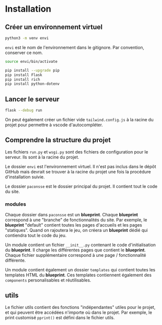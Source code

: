 # Installation

## Créer un environnement virtuel

```bash
python3 -m venv envi
```

`envi` est le nom de l'environnement dans le gitignore. Par convention, conserver ce nom.

```bash
source envi/bin/activate

pip install --upgrade pip
pip install Flask
pip install rich
pip install python-dotenv
```

## Lancer le serveur

```bash
flask --debug run
```

On peut également créer un fichier vide `tailwind.config.js` à la racine du projet pour permettre à vscode d'autocompléter.

## Comprendre la structure du projet

Les fichiers `run.py` et `wsgi.py` sont des fichiers de configuration pour le serveur. Ils sont à la racine du projet.

Le dossier `envi` est l'environnement virtuel. Il n'est pas inclus dans le dépôt GitHub mais devrait se trouver à la racine du projet une fois la procédure d'installation suivie.

Le dossier `paconsse` est le dossier principal du projet. Il contient tout le code du site.

### modules

Chaque dossier dans `paconsse` est un **blueprint**. Chaque **blueprint** correspond à une "branche" de fonctionnalités du site. Par exemple, le **blueprint** "default" contient toutes les pages d'accueils et les pages "statiques". Quand on rajoutera le jeu, on créera un **blueprint** dédié qui contiendra tout le code du jeu.

Un module contient un fichier `__init__.py` contenant le code d'initialisation du **blueprint**. Il charge les différentes pages que contient le **blueprint**. Chaque fichier supplémentaire correspond à une page / fonctionnalité différente.

Un module contient également un dossier `templates` qui contient toutes les templates HTML du **blueprint**. Ces templates contiennent également des `components` personalisables et réutilisables.

## utils

Le fichier utils contient des fonctions "indépendantes" utiles pour le projet, et qui peuvent être accédées n'importe où dans le projet. Par exemple, le print customisé `pprint()` est défini dans le fichier utils.
